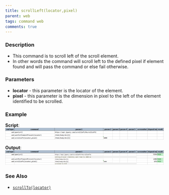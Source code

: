 ```yaml
---
title: scrollLeft(locator,pixel)
parent: web
tags: command web
comments: true
---
```


### Description

- This command is to scroll left of the scroll element.
- In other words the command will scroll left to the defined pixel if element found and will pass the command or else fail otherwise.

### Parameters

- **locator** - this parameter is the locator of the element.
- **pixel** - this parameter is the dimension in pixel to the left of the element identified to be scrolled.

### Example

**Script**:<br/>
![](image/scrollLeft_01.png)

**Output**:<br/>
![](image/scrollLeft_02.png)

### See Also

- [`scrollTo(locator)`](scrollTo(locator))
